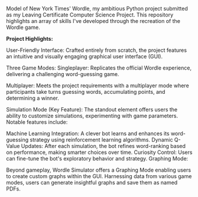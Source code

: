 Model of New York Times' Wordle, my ambitious Python project submitted as my Leaving Certificate Computer Science Project. This repository highlights an array of skills I've developed through the recreation of the Wordle game.

**Project Highlights:**

User-Friendly Interface:
Crafted entirely from scratch, the project features an intuitive and visually engaging graphical user interface (GUI).

Three Game Modes:
Singleplayer: Replicates the official Wordle experience, delivering a challenging word-guessing game.

Multiplayer: Meets the project requirements with a multiplayer mode where participants take turns guessing words, accumulating points, and determining a winner.

Simulation Mode (Key Feature): The standout element offers users the ability to customize simulations, experimenting with game parameters. Notable features include:

Machine Learning Integration: A clever bot learns and enhances its word-guessing strategy using reinforcement learning algorithms.
Dynamic Q-Value Updates: After each simulation, the bot refines word-ranking based on performance, making smarter choices over time.
Curiosity Control: Users can fine-tune the bot's exploratory behavior and strategy.
Graphing Mode:

Beyond gameplay, Wordle Simulator offers a Graphing Mode enabling users to create custom graphs within the GUI. Harnessing data from various game modes, users can generate insightful graphs and save them as named PDFs.
